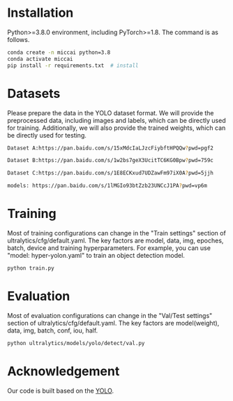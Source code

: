 

# Installation

Python>=3.8.0 environment, including PyTorch>=1.8.
The command is as follows.

```bash
conda create -n miccai python=3.8
conda activate miccai
pip install -r requirements.txt  # install
```
# Datasets

Please prepare the data in the YOLO dataset format. We will provide the preprocessed data, including images and labels, which can be directly used for training. Additionally, we will also provide the trained weights, which can be directly used for testing.
```bash
Dataset A:https://pan.baidu.com/s/15xMdcIaLJzcFiybftHPQQw?pwd=pgf2

Dataset B:https://pan.baidu.com/s/1w2bs7geX3UcitTC6KG0Bpw?pwd=759c

Dataset C:https://pan.baidu.com/s/1E8ECKxud7UDZawFm97iX0A?pwd=5jjh

models: https://pan.baidu.com/s/1lMGIo93btZzb23UNCcJ1PA?pwd=vp6m 
```
# Training
Most of training configurations can change in the "Train settings" section of ultralytics/cfg/default.yaml. 
The key factors are model, data, img, epoches, batch, device and training hyperparameters.
For example, you can use "model: hyper-yolon.yaml" to train an object detection model.

```bash
python train.py 
```

# Evaluation
Most of evaluation configurations can change in the "Val/Test settings" section of ultralytics/cfg/default.yaml. 
The key factors are model(weight), data, img, batch, conf, iou, half.

```bash
python ultralytics/models/yolo/detect/val.py
```


# Acknowledgement
Our code is built based on the [YOLO](https://github.com/ultralytics/ultralytics).
